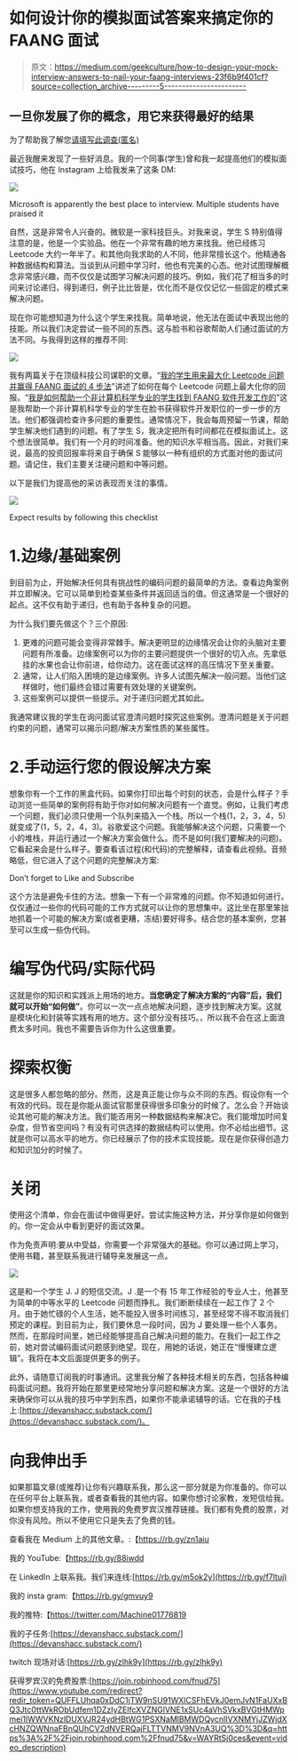 # 如何设计你的模拟面试答案来搞定你的 FAANG 面试

> 原文：<https://medium.com/geekculture/how-to-design-your-mock-interview-answers-to-nail-your-faang-interviews-23f6b9f401cf?source=collection_archive---------5----------------------->

## 一旦你发展了你的概念，用它来获得最好的结果

为了帮助我了解您[请填写此调查(匿名)](https://forms.gle/7MfQmKhEhyBTMDUD7)

最近我醒来发现了一些好消息。我的一个同事(学生)曾和我一起提高他们的模拟面试技巧，他在 Instagram 上给我发来了这条 DM:

![](img/54220a04f9b4d666ec33cbd3b2dfc72a.png)

Microsoft is apparently the best place to interview. Multiple students have praised it

自然，这是非常令人兴奋的。微软是一家科技巨头。对我来说，学生 S 特别值得注意的是，他是一个实验品。他在一个非常有趣的地方来找我。他已经练习 Leetcode 大约一年半了。和其他向我求助的人不同，他非常擅长这个。他精通各种数据结构和算法。当谈到从问题中学习时，他也有完美的心态。他对试图理解概念非常感兴趣，而不仅仅是试图学习解决问题的技巧。例如，我们花了相当多的时间来讨论递归，得到递归，例子比比皆是，优化而不是仅仅记忆一些固定的模式来解决问题。

现在你可能想知道为什么这个学生来找我。简单地说，他无法在面试中表现出他的技能。所以我们决定尝试一些不同的东西。这与脸书和谷歌帮助人们通过面试的方法不同。与我得到这样的推荐不同:

![](img/c9f7b6f2e76624b639f20e162108de4a.png)

我有两篇关于在顶级科技公司谋职的文章。“[我的学生用来最大化 Leetcode 问题并赢得 FAANG 面试的 4 步法](/geekculture/the-4-step-method-my-students-use-to-maximize-leetcode-problems-and-ace-their-faang-interviews-2d5e0a6b1538)”讲述了如何在每个 Leetcode 问题上最大化你的回报。“[我是如何帮助一个非计算机科学专业的学生找到 FAANG 软件开发工作的](https://machine-learning-made-simple.medium.com/how-i-helped-a-non-computer-science-student-nail-a-faang-software-dev-job-86a4e41f95b7)”这是我帮助一个非计算机科学专业的学生在脸书获得软件开发职位的一步一步的方法。他们都强调检查许多问题的重要性。通常情况下，我会每周预留一节课，帮助学生解决他们遇到的问题。有了学生 S，我决定把所有时间都花在模拟面试上。这个想法很简单。我们有一个月的时间准备。他的知识水平相当高。因此，对我们来说，最高的投资回报率将来自于确保 S 能够以一种有组织的方式面对他的面试问题。请记住，我们主要关注硬问题和中等问题。

以下是我们为提高他的采访表现而关注的事情。

![](img/c5b9ea3e58d9ad8cca5f7d3cb6d392a7.png)

Expect results by following this checklist

# 1.边缘/基础案例

到目前为止，开始解决任何具有挑战性的编码问题的最简单的方法。查看边角案例并立即解决。它可以简单到检查某些条件并返回适当的值。但这通常是一个很好的起点。这不仅有助于递归，也有助于各种复杂的问题。

为什么我们要先做这个？三个原因:

1.  更难的问题可能会变得非常棘手。解决更明显的边缘情况会让你的头脑对主要问题有所准备。边缘案例可以为你的主要问题提供一个很好的切入点。先拿低挂的水果也会让你前进，给你动力。这在面试这样的高压情况下至关重要。
2.  通常，让人们陷入困境的是边缘案例。许多人试图先解决一般问题。当他们这样做时，他们最终会错过需要有效处理的关键案例。
3.  这些案例可以提供一些提示。对于递归问题尤其如此。

我通常建议我的学生在询问面试官澄清问题时探究这些案例。澄清问题是关于问题约束的问题，通常可以揭示问题/解决方案性质的某些属性。

# 2.手动运行您的假设解决方案

想象你有一个工作的黑盒代码。如果你打印出每个时刻的状态，会是什么样子？手动浏览一些简单的案例将有助于你对如何解决问题有一个直觉。例如，让我们考虑一个问题，我们必须只使用一个队列来插入一个栈。所以一个栈(1，2，3，4，5)就变成了(1，5，2，4，3)。谷歌爱这个问题。我能够解决这个问题，只需要一个小的堆栈，并运行通过一个解决方案会做什么。而不是如何(我们要解决的问题)。它看起来会是什么样子。要查看该过程(和代码)的完整解释，请查看此视频。音频略低，但它进入了这个问题的完整解决方案:

Don’t forget to Like and Subscribe

这个方法是避免卡住的方法。想象一下有一个非常难的问题。你不知道如何进行。仅仅通过一些你的代码可能的工作方式就可以让你的思想集中。这比坐在那里笨拙地抓着一个可能的解决方案(或者更糟，冻结)要好得多。结合您的基本案例，您甚至可以生成一些伪代码。

# 编写伪代码/实际代码

这就是你的知识和实践派上用场的地方。**当您确定了解决方案的“内容”后，我们就可以开始“如何做”**。你可以一次一点点地解决问题，逐步找到解决方案。这就是模块化和封装等实践有用的地方。这个部分没有技巧。，所以我不会在这上面浪费太多时间。我也不需要告诉你为什么这很重要。

# 探索权衡

这是很多人都忽略的部分。然而，这是真正能让你与众不同的东西。假设你有一个有效的代码。现在是你能从面试官那里获得很多印象分的时候了。怎么会？开始谈论其他可能的解决方法。我们能否用另一种数据结构来解决它。我们能增加时间复杂度，但节省空间吗？有没有可供选择的数据结构可以使用。你不必给出细节。这就是你可以高水平的地方。你已经展示了你的技术实现技能。现在是你获得创造力和知识加分的时候了。

# 关闭

使用这个清单，你会在面试中做得更好。尝试实施这种方法，并分享你是如何做到的。你一定会从中看到更好的面试效果。

作为免责声明:要从中受益，你需要一个非常强大的基础。你可以通过网上学习，使用书籍，甚至联系我进行辅导来发展这一点。

![](img/5faae75ac166cacd895dd850bc6a8b76.png)

这是和一个学生 J. J 的短信交流。J .是一个有 15 年工作经验的专业人士，他甚至为简单的中等水平的 Leetcode 问题而挣扎。我们断断续续在一起工作了 2 个月。由于她忙碌的个人生活，她不能投入很多时间练习，甚至经常不得不取消我们预定的课程。到目前为止，我们要休息一段时间，因为 J 要处理一些个人事务。然而，在那段时间里，她已经能够提高自己解决问题的能力。在我们一起工作之前，她对尝试编码面试问题感到绝望。现在，用她的话说，她正在“慢慢建立逻辑”。我将在本文后面提供更多的例子。

此外，请随意订阅我的时事通讯。这里我分解了各种技术相关的东西，包括各种编码面试问题。我将开始在那里更经常地分享问题和解决方案。这是一个很好的方法来确保你可以从我的技巧中学到东西，如果你不能承诺辅导的话。它在我的子栈上:[https://devanshacc.substack.com/](https://devanshacc.substack.com/)。

# 向我伸出手

如果那篇文章(或推荐)让你有兴趣联系我，那么这一部分就是为你准备的。你可以在任何平台上联系我，或者查看我的其他内容。如果你想讨论家教，发短信给我。如果你想支持我的工作，使用我的免费罗宾汉推荐链接。我们都有免费的股票，对你没有风险。所以不使用它只是失去了免费的钱。

查看我在 Medium 上的其他文章。:【https://rb.gy/zn1aiu 

我的 YouTube:【https://rb.gy/88iwdd 

在 LinkedIn 上联系我。我们来连线:[https://rb.gy/m5ok2y](https://rb.gy/f7ltuj)

我的 insta gram:【https://rb.gy/gmvuy9 

我的推特:【https://twitter.com/Machine01776819 

我的子任务:[https://devanshacc.substack.com/](https://devanshacc.substack.com/)

twitch 现场对话:[https://rb.gy/zlhk9y](https://rb.gy/zlhk9y)

获得罗宾汉的免费股票:[https://join.robinhood.com/fnud75](https://www.youtube.com/redirect?redir_token=QUFFLUhqa0xDdC1jTW9nSU91WXlCSFhEVkJ0emJvN1FaUXxBQ3Jtc0ttWkRObUdfem1DZzIyZElfcXVZNGlVNE1xSUc4aVhSVkxBVGtHMWpmei1lWWVKNzlDUXVJR24ydHBtWG1PSXNaMlBMWDQycnlIVXNMYjJZWjdXcHNZQWNnaFBnQUhCV2dNVERQajFLTTVNMV9NVnA3UQ%3D%3D&q=https%3A%2F%2Fjoin.robinhood.com%2Ffnud75&v=WAYRtSj0ces&event=video_description)